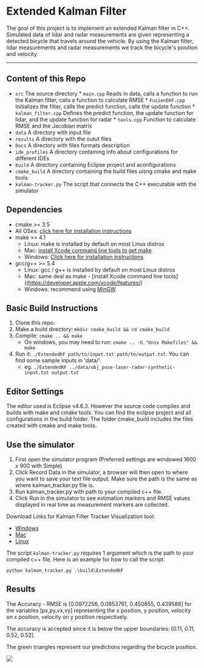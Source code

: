 # Extended Kalman Filter
The goal of this project is to implement an extended Kalman filter in C++. Simulated data  of lidar and radar measurements are given representing a detected bicycle that travels around the vehicle. By using the Kalman filter, lidar measurements and radar measurements  we track the bicycle's position and velocity.

---

## Content of this Repo

* `src` The source directory
	  * `main.cpp` Reads in data, calls a function to run the Kalman filter, calls a function to calculate RMSE
	  * `FusionEKF.cpp` Initializes the filter, calls the predict function, calls the update function
	  * `kalman_filter.cpp` Defines the predict function, the update function for lidar, and the update function for radar
      * `tools.cpp` Function to calculate RMSE and the Jacobian matrix
* `data` A directory with input file
* `results` A directory with the outut files
* `Docs` A directory with files formats description
* `ide_profiles` A directory containing info about configurations for different IDEs
* `build` A directory containing Eclipse project and aconfigurations
* `cmake_build` A directory containing the build files uisng cmake and make tools.
* `kalman-tracker.py` The script that connects the C++ executable with the simulator


## Dependencies

* cmake >= 3.5
 * All OSes: [click here for installation instructions](https://cmake.org/install/)
* make >= 4.1
  * Linux: make is installed by default on most Linux distros
  * Mac: [install Xcode command line tools to get make](https://developer.apple.com/xcode/features/)
  * Windows: [Click here for installation instructions](http://gnuwin32.sourceforge.net/packages/make.htm)
* gcc/g++ >= 5.4
  * Linux: gcc / g++ is installed by default on most Linux distros
  * Mac: same deal as make - [install Xcode command line tools]((https://developer.apple.com/xcode/features/)
  * Windows: recommend using [MinGW](http://www.mingw.org/)

## Basic Build Instructions

1. Clone this repo.
2. Make a build directory: `mkdir cmake_build && cd cmake_build`
3. Compile: `cmake .. && make` 
   * On windows, you may need to run: `cmake .. -G "Unix Makefiles" && make`
4. Run it: `./ExtendedKF path/to/input.txt path/to/output.txt`. You can find
   some sample inputs in 'data/'.
    - eg. `./ExtendedKF ../data/obj_pose-laser-radar-synthetic-input.txt output.txt`

## Editor Settings

The editor used is Eclipse v4.6.3. However the source code compiles and builds with make and cmake tools. You can find the eclipse project and all configurations in the build folder. The folder cmake_build includes the files created with cmake and make tools.




## Use the simulator
1. First open the simulator program (Preferred settings are windowed 1600 x 900 with Simple)
2. Click Record Data in the simulator, a browser will then open to where you want to save your text file output. Make sure the path is the same as where kalman_tracker.py file is.
3. Run kalman_tracker.py with path to your compiled c++ file.
4. Click Run in the simulator to see estimation markers and RMSE values displayed in real time as measurement markers are collected.

Download Links for Kalman Filter Tracker Visualization tool:

 - [Windows](https://d17h27t6h515a5.cloudfront.net/topher/2017/March/58d07003_kalman-tracker-windows/kalman-tracker-windows.zip)
 - [Mac](https://d17h27t6h515a5.cloudfront.net/topher/2017/March/58d07064_kalman-tracker-mac.app/kalman-tracker-mac.app.zip)
 - [Linux](https://d17h27t6h515a5.cloudfront.net/topher/2017/March/58d96544_kalman-tracker-linux/kalman-tracker-linux.zip)

The script `kalman-tracker.py` requires 1 argument which is the path to your compiled c++ file. Here is an example for how to call the script.

`python kalman_tracker.py .\build\ExtendedKF`

## Results

The Accuracy - RMSE is [0.0972256, 0.0853761, 0.450855, 0.439588] for the variables [px,py,vx,vy] representing the x position, y position, velocity on x position, velocity on y position respectively.

The accuracy is accepted since it is below the upper boundaries: [0.11, 0.11, 0.52, 0.52].

The green triangles represent our predictions regarding the bicycle position.

![](http://i.imgur.com/ovurM6B.jpg)